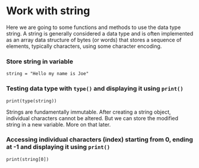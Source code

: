 # Work with string
Here we are going to some functions and methods to use the data type string.
A string is generally considered a data type and is often implemented as an array data structure of bytes (or words) that stores a sequence of elements, typically characters, using some character encoding.
### Store string in variable
```
string = "Hello my name is Joe"
```
### Testing data type with `type()` and displaying it using `print()`
```
print(type(string))
```
Strings are fundamentally immutable. After creating a string object, individual characters cannot be altered.
But we can store the modified string in a new variable. More on that later.
### Accessing individual characters (index) starting from 0, ending at -1 and displaying it using `print()`
```
print(string[0])
```
